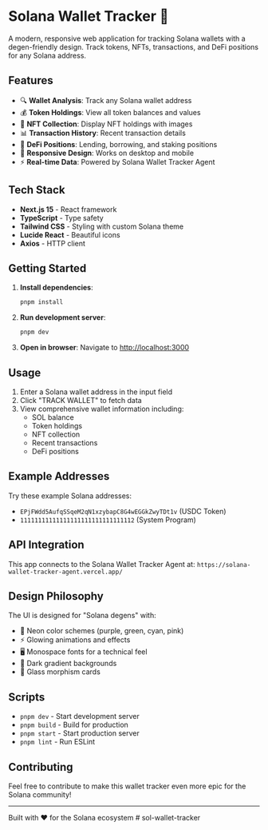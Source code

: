 # Solana Wallet Tracker 🚀

A modern, responsive web application for tracking Solana wallets with a degen-friendly design. Track tokens, NFTs, transactions, and DeFi positions for any Solana address.

## Features

- 🔍 **Wallet Analysis**: Track any Solana wallet address
- 💰 **Token Holdings**: View all token balances and values
- 🎨 **NFT Collection**: Display NFT holdings with images
- 📊 **Transaction History**: Recent transaction details
- 🏦 **DeFi Positions**: Lending, borrowing, and staking positions
- 📱 **Responsive Design**: Works on desktop and mobile
- ⚡ **Real-time Data**: Powered by Solana Wallet Tracker Agent

## Tech Stack

- **Next.js 15** - React framework
- **TypeScript** - Type safety
- **Tailwind CSS** - Styling with custom Solana theme
- **Lucide React** - Beautiful icons
- **Axios** - HTTP client

## Getting Started

1. **Install dependencies**:
   ```bash
   pnpm install
   ```

2. **Run development server**:
   ```bash
   pnpm dev
   ```

3. **Open in browser**:
   Navigate to [http://localhost:3000](http://localhost:3000)

## Usage

1. Enter a Solana wallet address in the input field
2. Click "TRACK WALLET" to fetch data
3. View comprehensive wallet information including:
   - SOL balance
   - Token holdings
   - NFT collection
   - Recent transactions
   - DeFi positions

## Example Addresses

Try these example Solana addresses:
- `EPjFWdd5AufqSSqeM2qN1xzybapC8G4wEGGkZwyTDt1v` (USDC Token)
- `11111111111111111111111111111112` (System Program)

## API Integration

This app connects to the Solana Wallet Tracker Agent at:
`https://solana-wallet-tracker-agent.vercel.app/`

## Design Philosophy

The UI is designed for "Solana degens" with:
- 🎨 Neon color schemes (purple, green, cyan, pink)
- ⚡ Glowing animations and effects
- 🖥️ Monospace fonts for a technical feel
- 🌌 Dark gradient backgrounds
- 💎 Glass morphism cards

## Scripts

- `pnpm dev` - Start development server
- `pnpm build` - Build for production
- `pnpm start` - Start production server
- `pnpm lint` - Run ESLint

## Contributing

Feel free to contribute to make this wallet tracker even more epic for the Solana community!

---

Built with ❤️ for the Solana ecosystem # sol-wallet-tracker
